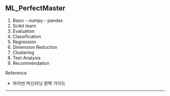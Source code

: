 ## ML_PerfectMaster
  

  1. Basic 
    - numpy
    - pandas
  2. Scikit learn
  3. Evaluation
  4. Classification
  5. Regression
  6. Dimension Reduction
  7. Clustering
  8. Text Analysis
  9. Recommendation

  Reference
  * 파이썬 머신러닝 완벽 가이드
  
***
